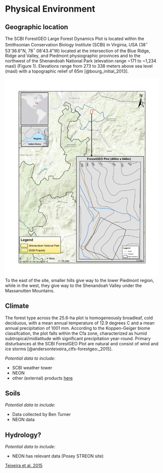 # Physical Environment

## Geographic location
The SCBI ForestGEO Large Forest Dynamics Plot is located within the Smithsonian Conservation Biology Institute (SCBI) in Virginia, USA (38$^\circ$ 53'36.6"N, 78$^\circ$ 08'43.4"W) located at the intersection of the Blue Ridge, Ridge and Valley, and Piedmont physiographic provinces and to the northwest of the Shenandoah National Park (elevation range ~171 to ~1,234 masl) (Figure 1). Elevations range from 273 to 338 meters above sea level (masl) with a topographic relief of 65m [@bourg_initial_2013]. 

![Figure 1. Location of the SCBI ForestGEO Large Forest Dynamics Plot ](maps_figures_tables/ch_2_maps/plot_location.jpg)
 To the east of the site, smaller hills give way to the lower Piedmont region, while in the west, they give way to the Shenandoah Valley under the Massanutten Mountains.


## Climate
The forest type across the 25.6-ha plot is homogeneously broadleaf, cold deciduous, with a mean annual temperature of 12.9 degrees C and a mean annual precipitation of 1001 mm. According to the Koppen-Geiger biome classifcation, the plot falls within the Cfa zone, characterized as humid subtropical/midlatitude with significant precipitation year-round. Primary disturbances at the SCBI ForestGEO Plot are natural and consist of wind and ice storms [@andersonteixeira_ctfs-forestgeo:_2015].

*Potential data to include:*
- SCBI weather tower
- NEON
- other (external) products [here](https://github.com/forestgeo/Climate/tree/master/Met_Station_Data/SCBI)

## Soils
*Potential data to include:*
- Data collected by Ben Turner
- NEON data

## Hydrology?
*Potential data to include:*
- NEON has relevant data (Posey STREON site)

[Teixeira et al. 2015](https://onlinelibrary.wiley.com/doi/epdf/10.1111/gcb.12712)
